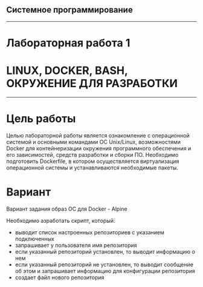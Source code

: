 ## Системное программирование
-------------
# Лабораторная работа 1
# LINUX, DOCKER, BASH, ОКРУЖЕНИЕ ДЛЯ РАЗРАБОТКИ
-------------

# Цель работы
Целью лабораторной работы является ознакомление с операционной системой и основными командами ОС Unix/Linux, возможностями Docker для контейнеризации окружения программного обеспечения и его зависимостей, средств разработки и сборки ПО. Необходимо подготовить Dockerfile, в котором осуществляется виртуализация операционной системы и устанавливаются необходимые пакеты.

# Вариант

Вариант задания образ ОС для Docker - Alpine

Необходимо азработать скрипт, который:

- выводит список настроенных репозиториев с указанием подключенных
- запрашивает у пользователя имя репозитория
- если указанный репозиторий установлен, то выводит информацию о нем
- если указанный репозиторий не установлен, то выводит сообщение об этом и запрашивает информацию для конфигурации репозитория
- создает файл нового репозитория
